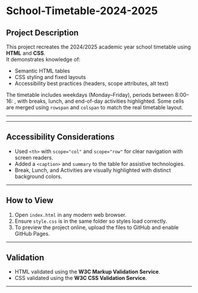 # School-Timetable-2024-2025

## Project Description

This project recreates the 2024/2025 academic year school timetable using **HTML** and **CSS**.  
It demonstrates knowledge of:
- Semantic HTML tables
- CSS styling and fixed layouts
- Accessibility best practices (headers, scope attributes, alt text)

The timetable includes weekdays (Monday–Friday), periods between 8:00–16:
, with breaks, lunch, and end-of-day activities highlighted. Some cells are merged using `rowspan` and `colspan` to match the real timetable layout.

---

---

## Accessibility Considerations
- Used `<th>` with `scope="col"` and `scope="row"` for clear navigation with screen readers.
- Added a `<caption>` and `summary` to the table for assistive technologies.
- Break, Lunch, and Activities are visually highlighted with distinct background colors.


---

## How to View
1. Open `index.html` in any modern web browser.
2. Ensure `style.css` is in the same folder so styles load correctly.
3. To preview the project online, upload the files to GitHub and enable GitHub Pages.

---

## Validation
- HTML validated using the **W3C Markup Validation Service**.
- CSS validated using the **W3C CSS Validation Service**.

---

